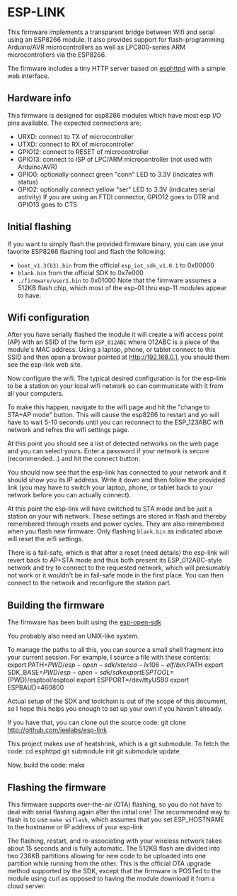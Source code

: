 ESP-LINK
========

This firmware implements a transparent bridge between Wifi and serial using an ESP8266 module.
It also provides support for flash-programming Arduino/AVR microcontrollers as well as
LPC800-series ARM microcontrollers via the ESP8266.

The firmware includes a tiny HTTP server based on
[esphttpd](http://www.esp8266.com/viewforum.php?f=34)
with a simple web interface.

Hardware info
-------------
This firmware is designed for esp8266 modules which have most esp I/O pins available.
The expected connections are:
- URXD: connect to TX of microcontroller
- UTXD: connect to RX of microcontroller
- GPIO12: connect to RESET of microcontroller
- GPIO13: connect to ISP of LPC/ARM microcontroller (not used with Arduino/AVR)
- GPIO0: optionally connect green "conn" LED to 3.3V (indicates wifi status)
- GPIO2: optionally connect yellow "ser" LED to 3.3V (indicates serial activity)
If you are using an FTDI connector, GPIO12 goes to DTR and GPIO13 goes to CTS

Initial flashing
----------------
If you want to simply flash the provided firmware binary, you can use your favorite
ESP8266 flashing tool and flash the following:
- `boot_v1.3(b3).bin` from the official `esp_iot_sdk_v1.0.1` to 0x00000
- `blank.bin` from the official SDK to 0x7e000
- `./firmware/user1.bin` to 0x01000
Note that the firmware assumes a 512KB flash chip, which most of the esp-01 thru esp-11
modules appear to have.

Wifi configuration
---------------------
After you have serially flashed the module it will create a wifi access point (AP) with an
SSID of the form `ESP_012ABC` where 012ABC is a piece of the module's MAC address.
Using a laptop, phone, or tablet connect to this SSID and then open a browser pointed at
http://192.168.0.1, you should them see the esp-link web site.

Now configure the wifi. The typical desired configuration is for the esp-link to be a
station on your local wifi network so can communicate with it from all your computers.

To make this happen, navigate to the wifi page and hit the "change to STA+AP mode" button.
This will cause the esp8266 to restart and yo will have to wait 5-10 seconds until you can 
reconnect to the ESP_123ABC wifi network and refres the wifi settings page.

At this point you should see a list of detected networks on the web page and you can select
yours. Enter a password if your network is secure (recommended...) and hit the connect button.

You should now see that the esp-link has connected to your network and it should show you
its IP address. Write it down and then follow the provided link (you may have to switch your
laptop, phone, or tablet back to your network before you can actually connect).

At this point the esp-link will have switched to STA mode and be just a station on your
wifi network. These settings are stored in flash and thereby remembered through resets and
power cycles. They are also remembered when you flash new firmware. Only flashing `blank.bin`
as indicated above will reset the wifi settings.

There is a fail-safe, which is that after a reset (need details) the esp-link will revert
back to AP+STA mode and thus both present its ESP_012ABC-style network and try to connect to
the requested network, which will presumably not work or it wouldn't be in fail-safe mode
in the first place. You can then connect to the network and reconfigure the station part.


Building the firmware
---------------------
The firmware has been built using the [esp-open-sdk](https://github.com/pfalcon/esp-open-sdk)

You probably also need an UNIX-like system.

To manage the paths to all this, you can source a small shell fragment into your current session. For
example, I source a file with these contents:
export PATH=${PWD}/esp-open-sdk/xtensa-lx106-elf/bin:$PATH
export SDK_BASE=${PWD}/esp-open-sdk/sdk
export ESPTOOL=${PWD}/esptool/esptool
export ESPPORT=/dev/ttyUSB0
export ESPBAUD=460800

Actual setup of the SDK and toolchain is out of the scope of this document, so I hope this helps you
enough to set up your own if you haven't already. 

If you have that, you can clone out the source code:
git clone http://github.com/jeelabs/esp-link

This project makes use of heatshrink, which is a git submodule. To fetch the code:
cd esphttpd
git submodule init
git submodule update

Now, build the code:
make

Flashing the firmware
---------------------
This firmware supports over-the-air (OTA) flashing, so you do not have to deal with serial
flashing again after the initial one! The recommended way to flash is to use `make wiflash`,
which assumes that you set ESP_HOSTNAME to the hostname or IP address of your esp-link

The flashing, restart, and re-associating with your wireless network takes about 15 seconds
and is fully automatic. The 512KB flash are divided into two 236KB partitions allowing for new
code to be uploaded into one partition while running from the other. This is the official
OTA upgrade method supported by the SDK, except that the firmware is POSTed to the module
using curl as opposed to having the module download it from a cloud server.

